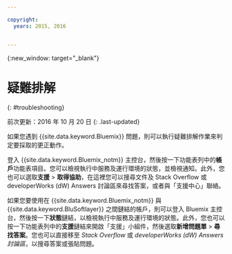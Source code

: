 ```yaml
---

copyright:
  years: 2015, 2016


---
```



{:new_window: target="_blank"}



# 疑難排解
{: #troubleshooting}

前次更新：2016 年 10 月 20 日
{: .last-updated}

如果您遇到 {{site.data.keyword.Bluemix}} 問題，則可以執行疑難排解作業來判定要採取的更正動作。

登入 {{site.data.keyword.Bluemix_notm}} 主控台，然後按一下功能表列中的**帳戶**功能表項目。您可以檢視執行中服務及運行環境的狀態，並檢視通知。此外，您也可以選取**支援** &gt; **取得協助**，在這裡您可以搜尋文件及 Stack Overflow 或 developerWorks (dW) Answers 討論區來尋找答案，或者與「支援中心」聯絡。


如果您要使用在 {{site.data.keyword.Bluemix_notm}} 與 {{site.data.keyword.BluSoftlayer}} 之間鏈結的帳戶，則可以登入 Bluemix 主控台，然後按一下**狀態**鏈結，以檢視執行中服務及運行環境的狀態。此外，您也可以按一下功能表列中的**支援**鏈結來開啟「支援」小組件，然後選取**新增問題單** &gt; **尋找答案**。您也可以直接移至 *Stack Overflow* 或 *developerWorks (dW) Answers 討論區*，以搜尋答案或張貼問題。
